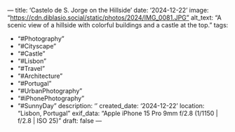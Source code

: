 —
title: ‘Castelo de S. Jorge on the Hillside’
date: ‘2024-12-22’
image: “https://cdn.diblasio.social/static/photos/2024/IMG_0081.JPG”
alt_text: “A scenic view of a hillside with colorful buildings and a castle at the top.”
tags:
  - “#Photography”
  - “#Cityscape”
  - “#Castle”
  - “#Lisbon”
  - “#Travel”
  - “#Architecture”
  - “#Portugal”
  - “#UrbanPhotography”
  - “#iPhonePhotography”
  - “#SunnyDay”
description: ‘’
created_date: ‘2024-12-22’
location: “Lisbon, Portugal”
exif_data: “Apple iPhone 15 Pro 9mm f/2.8 (1/1150 | f/2.8 | ISO 25)”
draft: false
—